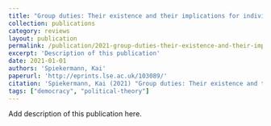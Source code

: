 ```yaml
---
title: "Group duties: Their existence and their implications for individuals, by Stephanie Collins"
collection: publications
category: reviews
layout: publication
permalink: /publication/2021-group-duties-their-existence-and-their-implication
excerpt: 'Description of this publication'
date: 2021-01-01
authors: 'Spiekermann, Kai'
paperurl: 'http://eprints.lse.ac.uk/103089/'
citation: 'Spiekermann, Kai (2021) "Group duties: Their existence and their implications for individuals, by Stephanie Collins".'
tags: ["democracy", "political-theory"]
---
```


Add description of this publication here.